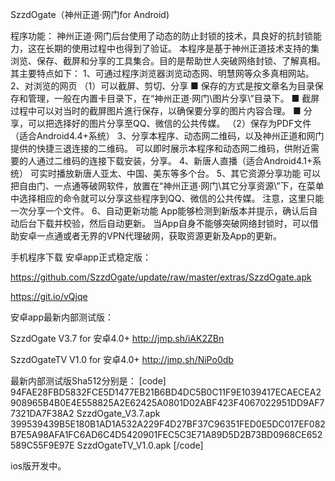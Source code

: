 SzzdOgate（神州正道·网门for Android)

程序功能：
神州正道·网门后台使用了动态的防止封锁的技术，具良好的抗封锁能力，这在长期的使用过程中也得到了验证。
本程序是基于神州正道技术支持的集浏览、保存、截屏和分享的工具集合。目的是帮助世人突破网络封锁、了解真相。
其主要特点如下：
1、可通过程序浏览器浏览动态网、明慧网等众多真相网站。
2、对浏览的网页
（1）可以截屏、剪切、分享
■ 保存的方式是按文章名为目录保存和管理，一般在内置卡目录下，在“神州正道·网门\图片分享\”目录下。
■ 截屏过程中可以对当时的截屏图片進行保存，以确保要分享的图片内容合理。
■ 分享，可以把选择好的图片分享至QQ、微信的公共传媒。
（2）保存为PDF文件（适合Android4.4+系统）
3、分享本程序、动态网二维码，以及神州正道和网门提供的快捷三退连接的二维码。
可以即时展示本程序和动态网二维码，供附近需要的人通过二维码的连接下载安装，分享。
4、新唐人直播（适合Android4.1+系统）
可实时播放新唐人亚太、中国、美东等多个台。
5、其它资源分享功能
可以把自由门、一点通等破网软件，放置在“神州正道·网门\其它分享资源\”下，在菜单中选择相应的命令就可以分享这些程序到QQ、微信的公共传媒。
注意，这里只能一次分享一个文件。
6、自动更新功能
App能够检测到新版本并提示，确认后自动后台下载并校验，然后自动更新。
当App自身不能够突破网络封锁时，可以借助安卓一点通或者无界的VPN代理破网，获取资源更新及App的更新。

手机程序下载
安卓app正式稳定版：

https://github.com/SzzdOgate/update/raw/master/extras/SzzdOgate.apk

https://git.io/vQjqe

安卓app最新内部测试版：

SzzdOgate V3.7  for 安卓4.0+
http://jmp.sh/iAK2ZBn


SzzdOgateTV V1.0  for 安卓4.0+
http://jmp.sh/NiPo0db


最新内部测试版Sha512分别是：
[code]
94FAE28FBD5832FCE5D1477EB21B6BD4DC5B0C11F9E1039417ECAECEA2908965B4B0E4E558825A2E62425A0801D02ABF423F4067022951DD9AF77321DA7F38A2  SzzdOgate_V3.7.apk
399539439B5E180B1AD1A532A229F4D27BF37C96351FED0E5DC017EF082B7E5A98AFA1FC6AD6C4D5420901FEC5C3E71A89D5D2B73BD0968CE652589C55F9E97E  SzzdOgateTV_V1.0.apk
[/code]

ios版开发中。
